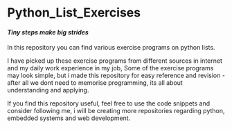 # Python_List_Exercises
#### *Tiny steps make big strides*

In this repository you can find various exercise programs on python lists.

I have picked up these exercise programs from different sources in internet and my daily work experience in my job, Some of the exercise programs may look simple, but i made this repository for easy reference and revision - after all we dont need to memorise programming, its all about understanding and applying.

If you find this repository useful, feel free to use the code snippets and consider following me, i will be creating more repositories regarding python, embedded systems and web development.
